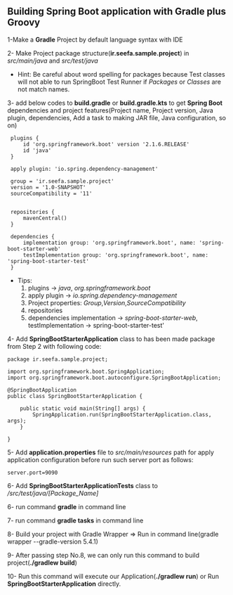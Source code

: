## Building Spring Boot application with Gradle plus Groovy

1-Make a **Gradle** Project by default language syntax with IDE

2- Make Project package structure(**ir.seefa.sample.project**) in _src/main/java_ and _src/test/java_

* Hint: Be careful about word spelling for packages because Test classes will not able to run SpringBoot Test Runner if *Packages* or *Classes* are not match names.

3- add below codes to **build.gradle** or **build.gradle.kts** to get **Spring Boot** dependencies and project features(Project name, Project version, Java plugin, dependencies, Add a task to making JAR file, Java configuration, so on)

```
 plugins {
     id 'org.springframework.boot' version '2.1.6.RELEASE'
     id 'java'
 }
 
 apply plugin: 'io.spring.dependency-management'
 
 group = 'ir.seefa.sample.project'
 version = '1.0-SNAPSHOT'
 sourceCompatibility = '11'
 
 
 repositories {
     mavenCentral()
 }
 
 dependencies {
     implementation group: 'org.springframework.boot', name: 'spring-boot-starter-web'
     testImplementation group: 'org.springframework.boot', name: 'spring-boot-starter-test'
 }
 ```
 
* Tips: 
    1) plugins -> _java_, _org.springframework.boot_
    2) apply plugin -> _io.spring.dependency-management_
    3) Project properties: _Group_,_Version_,_SourceCompatibility_
    4) repositories
    5) dependencies implementation -> _spring-boot-starter-web_, testImplementation -> spring-boot-starter-test'

4- Add **SpringBootStarterApplication** class to has been made package from Step 2 with following code:

```
package ir.seefa.sample.project;

import org.springframework.boot.SpringApplication;
import org.springframework.boot.autoconfigure.SpringBootApplication;

@SpringBootApplication
public class SpringBootStarterApplication {

	public static void main(String[] args) {
		SpringApplication.run(SpringBootStarterApplication.class, args);
	}

}
```

5- Add **application.properties** file to _src/main/resources_ path for apply application configuration before run such server port as follows:

```
server.port=9090
```

6- Add **SpringBootStarterApplicationTests** class to _/src/test/java/[Package_Name]_

6- run command **gradle** in command line

7- run command **gradle tasks** in command line

8- Build your project with Gradle Wrapper => Run in command line(gradle wrapper --gradle-version 5.4.1)

9- After passing step No.8, we can only run this command to build project(**./gradlew build**)

10- Run this command will execute our Application(**./gradlew run**)  or Run **SpringBootStarterApplication** directly.

